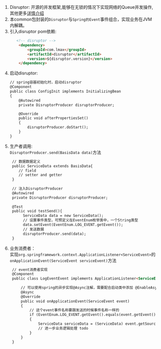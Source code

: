 1. Disruptor: 开源的并发框架,能够在无锁的情况下实现网络的Queue并发操作,其他更多[详情介绍](http://ifeve.com/disruptor/)
2. 本common包封装的``Disruptor``与``Spring的Event``事件组合，实现业务在JVM内解耦。<br>
3. 引入disruptor pom依赖:<br>
    ```html
       <!-- disruptor -->
        <dependency>
            <groupId>com.lmax</groupId>
            <artifactId>disruptor</artifactId>
            <version>${disruptor.version}</version>
        </dependency>
    ```
4. 启动disruptor:<br>
    ```html
    // spring容器初始化时，启动disruptor
    @Component
    public class ConfigInit implements InitializingBean
    {
        @Autowired
        private DisruptorProducer disruptorProducer;
    
        @Override
        public void afterPropertiesSet()
        {
            disruptorProducer.doStart();
        }
    }
    ```
5. 生产者调用:<br>
    ``DisruptorProducer.send(BasisData data)``方法 <br>
    ```html
     // 数据数据定义
     public ServiceData extends BasisData{
        // field
        // setter and getter
     }
     
     // 注入DisruptorProducer
     @Autowired
     private DisruptorProducer disruptorProducer;
     
     @Test
     public void testSend(){
          ServiceData data = new ServiceData();
          // 设置事件类型，可预定义在EventEnum枚举类中，一个String类型
          data.setEvent(EventEnum.LOG_EVENT.getEvent());
          // 发送数据
          disruptorProducer.send(data);
     }
 
    ```
6. 业务消费者：<br>
    实现``org.springframework.context.ApplicationListener<ServiceEvent>``的``onApplicationEvent(ServiceEvent serviceEvent)``方法<br>
    ```html
     // event消费者实现
     @Component
     public class LogEventEvent implements ApplicationListener<ServiceEvent>{
         
         // 可以使用spring的异步实现@Async注解，需要配合启动类中添加 @EnableAsync注解 开启异步的支持
         @Async
         @Override
         public void onApplicationEvent(ServiceEvent event)
         {
             // 这个event事件名称要跟发送的时候事件名称一样的
             if (EventEnum.LOG_EVENT.getEvent().equals(event.getEvent()))
             {
                 ServiceData serviceData = (ServiceData) event.getSource();
                 // 进一步业务逻辑处理 todo
             }
         }
     }
    ```
